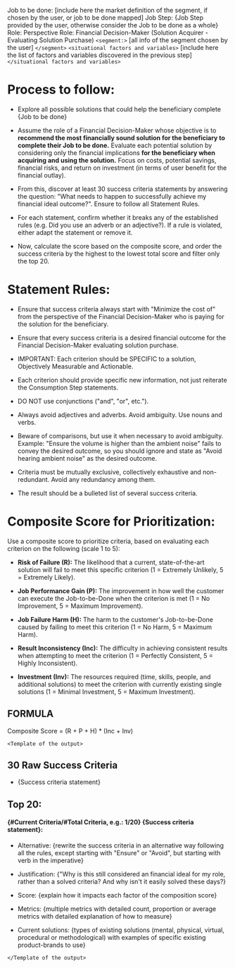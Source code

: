 Job to be done: [include here the market definition of the segment, if chosen by the user, or job to be done mapped] 
Job Step: {Job Step provided by the user, otherwise consider the Job to be done as a whole}
Role: Perspective Role: Financial Decision-Maker (Solution Acquirer - Evaluating Solution Purchase)
`<segment:>`
[all info of the segment chosen by the user]
`</segment>`
`<situational factors and variables>` [include here the list of factors and variables discovered in the previous step] `</situational factors and variables>`

# Process to follow:

- Explore all possible solutions that could help the beneficiary complete {Job to be done}

- Assume the role of a Financial Decision-Maker whose objective is to **recommend the most financially sound solution for the beneficiary to complete their Job to be done.** Evaluate each potential solution by considering only the financial implications **for the beneficiary when acquiring and using the solution.** Focus on costs, potential savings, financial risks, and return on investment (in terms of user benefit for the financial outlay).

- From this, discover at least 30 success criteria statements by answering the question: "What needs to happen to successfully achieve my financial ideal outcome?". Ensure to follow all Statement Rules.

- For each statement, confirm whether it breaks any of the established rules (e.g. Did you use an adverb or an adjective?). If a rule is violated, either adapt the statement or remove it.

- Now, calculate the score based on the composite score, and order the success criteria by the highest to the lowest total score and filter only the top 20.



# Statement Rules:

- Ensure that success criteria always start with "Minimize the cost of" from the perspective of the Financial Decision-Maker who is paying for the solution for the beneficiary.

- Ensure that every success criteria is a desired financial outcome for the Financial Decision-Maker evaluating solution purchase.

- IMPORTANT: Each criterion should be SPECIFIC to a solution, Objectively Measurable and Actionable.

- Each criterion should provide specific new information, not just reiterate the Consumption Step statements.

- DO NOT use conjunctions ("and", "or", etc.").

- Always avoid adjectives and adverbs. Avoid ambiguity. Use nouns and verbs.

- Beware of comparisons, but use it when necessary to avoid ambiguity. Example: "Ensure the volume is higher than the ambient noise" fails to convey the desired outcome, so you should ignore and state as "Avoid hearing ambient noise" as the desired outcome.

- Criteria must be mutually exclusive, collectively exhaustive and non-redundant. Avoid any redundancy among them.

- The result should be a bulleted list of several success criteria.



# Composite Score for Prioritization:

Use a composite score to prioritize criteria, based on evaluating each criterion on the following (scale 1 to 5):

*  **Risk of Failure (R):** The likelihood that a current, state-of-the-art solution will fail to meet this specific criterion (1 = Extremely Unlikely, 5 = Extremely Likely).

*  **Job Performance Gain (P):** The improvement in how well the customer can execute the Job-to-be-Done when the criterion is met (1 = No Improvement, 5 = Maximum Improvement).

*  **Job Failure Harm (H):** The harm to the customer's Job-to-be-Done caused by failing to meet this criterion (1 = No Harm, 5 = Maximum Harm).

*  **Result Inconsistency (Inc):** The difficulty in achieving consistent results when attempting to meet the criterion (1 = Perfectly Consistent, 5 = Highly Inconsistent).

*  **Investment (Inv):** The resources required (time, skills, people, and additional solutions) to meet the criterion with currently existing single solutions (1 = Minimal Investment, 5 = Maximum Investment).



## FORMULA

Composite Score = (R + P + H) * (Inc + Inv)



`<Template of the output>`

## 30 Raw Success Criteria

- {Success criteria statement}



## Top 20:

#### {#Current Criteria/#Total Criteria, e.g.: 1/20} {Success criteria statement}:

- Alternative: {rewrite the success criteria in an alternative way following all the rules, except starting with "Ensure" or "Avoid", but starting with verb in the imperative}

- Justification: {"Why is this still considered an financial ideal for my role, rather than a solved criteria? And why isn't it easily solved these days?}

- Score: {explain how it impacts each factor of the composition score}

- Metrics: {multiple metrics with detailed count, proportion or average metrics with detailed explanation of how to measure}

- Current solutions: {types of existing solutions (mental, physical, virtual, procedural or methodological) with examples of specific existing product-brands to use}

`</Template of the output>`
